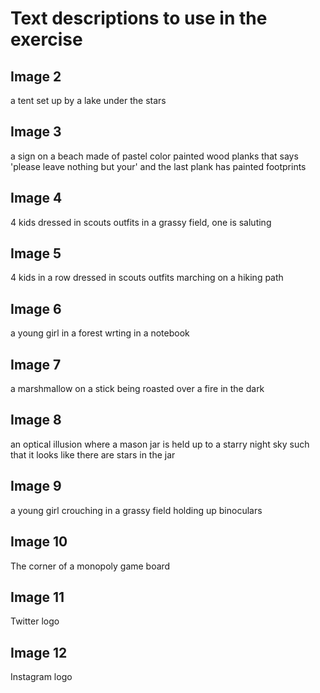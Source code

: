 # Text descriptions to use in the exercise

## Image 2

a tent set up by a lake under the stars

## Image 3

a sign on a beach made of pastel color painted wood planks that says 'please leave nothing but your' and the last plank has painted footprints

## Image 4

4 kids dressed in scouts outfits in a grassy field, one is saluting

## Image 5

4 kids in a row dressed in scouts outfits marching on a hiking path

## Image 6

a young girl in a forest wrting in a notebook

## Image 7

a marshmallow on a stick being roasted over a fire in the dark

## Image 8

an optical illusion where a mason jar is held up to a starry night sky such that it looks like there are stars in the jar

## Image 9

a young girl crouching in a grassy field holding up binoculars

## Image 10 

The corner of a monopoly game board

## Image 11

Twitter logo

## Image 12 

Instagram logo
